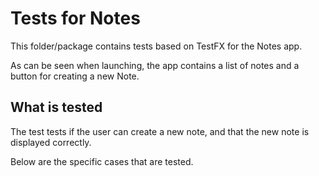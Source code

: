 # Tests for Notes

This folder/package contains tests based on TestFX for the Notes app.

As can be seen when launching, the app contains a list of notes and a button for creating a new Note.

## What is tested

The test tests if the user can create a new note, and that the new note is displayed correctly.

Below are the specific cases that are tested.
